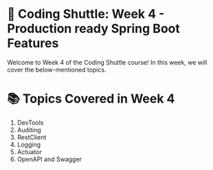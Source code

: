 # 🚀 Coding Shuttle: Week 4 - Production ready Spring Boot Features
Welcome to Week 4 of the Coding Shuttle course! In this week, we will cover the below-mentioned topics.

# 📚 Topics Covered in Week 4
1. DevTools
2. Auditing
3. RestClient
4. Logging
5. Actuator
6. OpenAPI and Swagger
